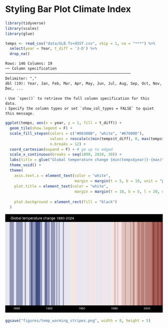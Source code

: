 # Styling Bar Plot Climate Index

``` r
library(tidyverse)
library(scales)
library(glue)
```

``` r
temps <- read_csv("data/GLB.Ts+dSST.csv", skip = 1, na = "***") %>% 
  select(year = Year, t_diff = 'J-D') %>% 
  drop_na()
```

    Rows: 146 Columns: 19
    ── Column specification ────────────────────────────────────────────────────────
    Delimiter: ","
    dbl (19): Year, Jan, Feb, Mar, Apr, May, Jun, Jul, Aug, Sep, Oct, Nov, Dec, ...

    ℹ Use `spec()` to retrieve the full column specification for this data.
    ℹ Specify the column types or set `show_col_types = FALSE` to quiet this message.

``` r
ggplot(temps, aes(x = year, y = 1, fill = t_diff)) +
  geom_tile(show.legend = F) +
  scale_fill_stepsn(colors = c("#08306B", "white", "#67000D"),
                    values = rescale(c(min(temps$t_diff), 0, max(temps$t_diff))),
                    n.breaks = 12) +
  coord_cartesian(expand = F) + # go up to edged
  scale_x_continuous(breaks = seq(1890, 2020, 30)) +
  labs(title = glue("Global temperature change {min(temps$year)}-{max(temps$year)}")) +
  theme_void() +
  theme(
    axis.text.x = element_text(color = "white",
                               margin = margin(t = 5, b = 10, unit = "pt")),
    plot.title = element_text(color = "white",
                               margin = margin(t = 10, b = 5, l = 20, unit = "pt")),

    plot.background = element_rect(fill = "black")
  )
```

![](ClimateWarmingStripes_files/figure-commonmark/unnamed-chunk-3-1.png)

``` r
ggsave("figures/temp_warming_stripes.png", width = 8, height = 5)
```
